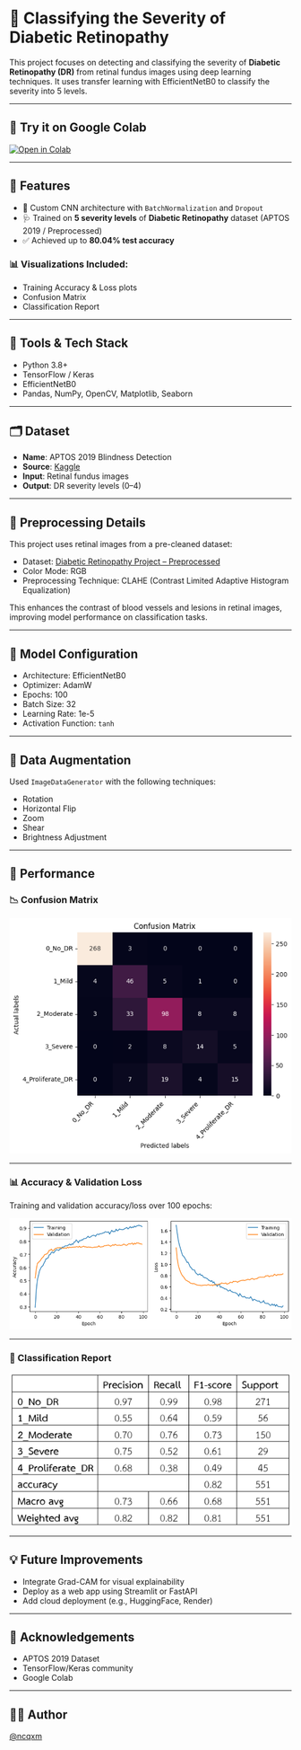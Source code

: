 # 🧠 Classifying the Severity of Diabetic Retinopathy

This project focuses on detecting and classifying the severity of **Diabetic Retinopathy (DR)** from retinal fundus images using deep learning techniques. It uses transfer learning with EfficientNetB0 to classify the severity into 5 levels.

---

## 🔗 Try it on Google Colab

[![Open in Colab](https://colab.research.google.com/assets/colab-badge.svg)](https://colab.research.google.com/drive/1K6fJeBAe76YLMnZjLY58w5u_CpFGeKKl)

---
## 🚀 Features

- 🧠 Custom CNN architecture with `BatchNormalization` and `Dropout`
- 🩺 Trained on **5 severity levels** of **Diabetic Retinopathy** dataset (APTOS 2019 / Preprocessed)
- ✅ Achieved up to **80.04% test accuracy**

### 📊 Visualizations Included:
- Training Accuracy & Loss plots
- Confusion Matrix
- Classification Report
---

## 🧰 Tools & Tech Stack

- Python 3.8+
- TensorFlow / Keras
- EfficientNetB0
- Pandas, NumPy, OpenCV, Matplotlib, Seaborn

---

## 🗂 Dataset

- **Name**: APTOS 2019 Blindness Detection
- **Source**: [Kaggle](https://www.kaggle.com/competitions/aptos2019-blindness-detection)
- **Input**: Retinal fundus images
- **Output**: DR severity levels (0–4)

---

## 🧾 Preprocessing Details

This project uses retinal images from a pre-cleaned dataset:

- Dataset: [Diabetic Retinopathy Project – Preprocessed](https://www.kaggle.com/datasets/thitikornindee/diabetic-retinopathy-project/data?select=data_2classes)
- Color Mode: RGB
- Preprocessing Technique: CLAHE (Contrast Limited Adaptive Histogram Equalization)

This enhances the contrast of blood vessels and lesions in retinal images, improving model performance on classification tasks.

---
## 🧠 Model Configuration

- Architecture: EfficientNetB0
- Optimizer: AdamW
- Epochs: 100
- Batch Size: 32
- Learning Rate: 1e-5
- Activation Function: `tanh`

---

## 🧪 Data Augmentation

Used `ImageDataGenerator` with the following techniques:
- Rotation
- Horizontal Flip
- Zoom
- Shear
- Brightness Adjustment

---

## 🎯 Performance

### 📉 Confusion Matrix

![Confusion Matrix](images/confusion_matrix.png)

---

### 📊 Accuracy & Validation Loss

Training and validation accuracy/loss over 100 epochs:

![Accuracy/Loss](images/accuracy_loss.png)

---

### 🧾 Classification Report

![Classification Report](images/classification_report.png)

---

## 💡 Future Improvements

- Integrate Grad-CAM for visual explainability
- Deploy as a web app using Streamlit or FastAPI
- Add cloud deployment (e.g., HuggingFace, Render)

---

## 🙏 Acknowledgements

- APTOS 2019 Dataset
- TensorFlow/Keras community
- Google Colab

---

## 👨‍💻 Author

[@ncqxm](https://github.com/ncqxm)

